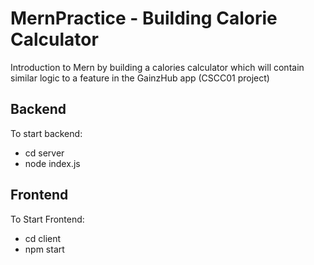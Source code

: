 # MernPractice - Building Calorie Calculator

Introduction to Mern by building a calories calculator which will contain similar logic to a feature in the GainzHub app (CSCC01 project)

## Backend
To start backend:
* cd server
* node index.js

## Frontend
To Start Frontend:
* cd client
* npm start
